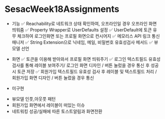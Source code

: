 # SesacWeek18Assignments

* 기능
✅ Reachability로 네트워크 상태 확인하여, 오프라인일 경우 오프라인 화면 띄워줌
✅ Property Wrapper로 UserDefaults 설정
✅ UserDefault에 토큰 유무 체크하여 로그인화면 또는 프로필 화면으로 컨시어지
✅ 메모리스 API 링크 통신 매니저
✅ String Extension으로 닉네임, 메일, 비밀번호 유효성검사 메서드 
✅ 뷰모델 선언 

* 화면
✅ 토큰을 이용해 받아와서 프로필 화면 띄워주기
✅ 로그인 텍스트필드 유효성 검사를 통해 레이블 보여주기/ 로그인 화면 디자인 / 버튼 눌렀을 경우 통신 후 성공 시 토큰 저장
✅ 회원가입 텍스트필드 유효성 검사 후 레이블 및 텍스트필드 처리 / 회원가입 화면 디자인 / 버튼 눌렀을 경우 통신 

* 미구현
- 뷰모델 인풋,아웃풋 패턴
- 회원가입 화면에서 레이블이 떠있는 이슈
- 네트워킹 성공/실패에 따른 토스트알림과 화면전환 

